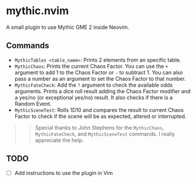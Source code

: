 # mythic.nvim
A small plugin to use Mythic GME 2 inside Neovim.

## Commands
- `MythicTables <table_name>`: Prints 2 elements from an specific table.
- `MythicChaos`: Prints the current Chaos Factor. You can use the `+` argument
to add 1 to the Chaos Factor or `-` to subtract 1. You can also pass a number as
an argument to set the Chaos Factor to that number.
- `MythicFateCheck`: Add the `?` argument to check the available odds arguments.
Prints a dice roll result adding the Chaos Factor modifier and a yes/no (or
exceptional yes/no) result. It also checks if there is a Random Event.
- `MythicSceneTest`: Rolls 1D10 and compares the result to current Chaos 
Factor to check if the scene will be as expected, altered or interrupted.

>>Special thanks to John Stephens for the `MythicChaos`, `MythicFateCheck`, and
>>`MythicSceneTest` commands. I really appreciate the help.

## TODO
- [ ] Add instructions to use the plugin in Vim
